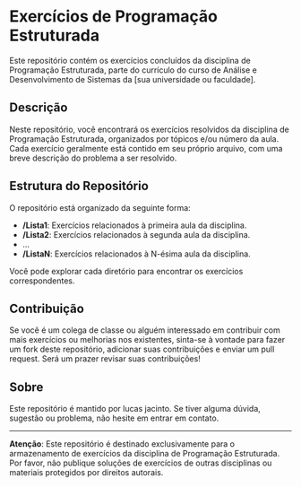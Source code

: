 # Exercícios de Programação Estruturada

Este repositório contém os exercícios concluídos da disciplina de Programação Estruturada, parte do currículo do curso de Análise e Desenvolvimento de Sistemas da [sua universidade ou faculdade].

## Descrição

Neste repositório, você encontrará os exercícios resolvidos da disciplina de Programação Estruturada, organizados por tópicos e/ou número da aula. Cada exercício geralmente está contido em seu próprio arquivo, com uma breve descrição do problema a ser resolvido.

## Estrutura do Repositório

O repositório está organizado da seguinte forma:

- **/Lista1**: Exercícios relacionados à primeira aula da disciplina.
- **/Lista2**: Exercícios relacionados à segunda aula da disciplina.
- ...
- **/ListaN**: Exercícios relacionados à N-ésima aula da disciplina.

Você pode explorar cada diretório para encontrar os exercícios correspondentes.

## Contribuição

Se você é um colega de classe ou alguém interessado em contribuir com mais exercícios ou melhorias nos existentes, sinta-se à vontade para fazer um fork deste repositório, adicionar suas contribuições e enviar um pull request. Será um prazer revisar suas contribuições!

## Sobre

Este repositório é mantido por lucas jacinto. Se tiver alguma dúvida, sugestão ou problema, não hesite em entrar em contato.

---

**Atenção**: Este repositório é destinado exclusivamente para o armazenamento de exercícios da disciplina de Programação Estruturada. Por favor, não publique soluções de exercícios de outras disciplinas ou materiais protegidos por direitos autorais.

